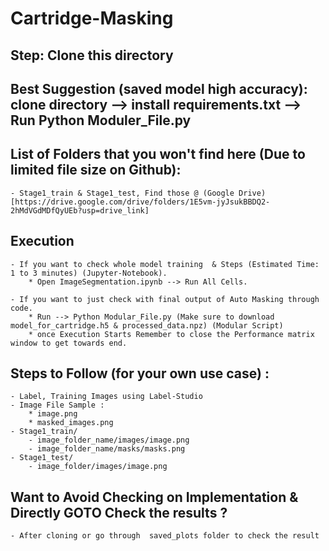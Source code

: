 # Cartridge-Masking
## Step: Clone this directory
## Best Suggestion (saved model high accuracy): clone directory --> install requirements.txt --> Run Python Moduler_File.py

## List of Folders that you won't find here (Due to limited file size on Github):
    - Stage1_train & Stage1_test, Find those @ (Google Drive)[https://drive.google.com/drive/folders/1E5vm-jyJsukBBDQ2-2hMdVGdMDfQyUEb?usp=drive_link]

## Execution
    - If you want to check whole model training  & Steps (Estimated Time: 1 to 3 minutes) (Jupyter-Notebook).
        * Open ImageSegmentation.ipynb --> Run All Cells.

    - If you want to just check with final output of Auto Masking through code.
        * Run --> Python Modular_File.py (Make sure to download model_for_cartridge.h5 & processed_data.npz) (Modular Script)
        * once Execution Starts Remember to close the Performance matrix window to get towards end.


## Steps to Follow (for your own use case) :
    - Label, Training Images using Label-Studio
    - Image File Sample : 
        * image.png
        * masked_images.png
    - Stage1_train/
        - image_folder_name/images/image.png
        - image_folder_name/masks/masks.png
    - Stage1_test/
        - image_folder/images/image.png


## Want to Avoid Checking on Implementation & Directly GOTO Check the results ?
    - After cloning or go through  saved_plots folder to check the result
  

    
